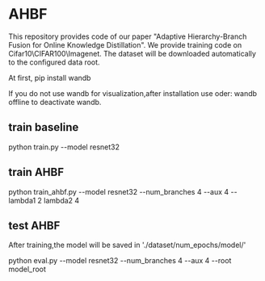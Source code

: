 # AHBF
This repository provides code of our paper "Adaptive Hierarchy-Branch Fusion for Online Knowledge Distillation". We provide training code on Cifar10\CIFAR100\Imagenet.
The dataset will be downloaded automatically to the configured data root.

At first, 
pip install wandb

If you do not use wandb for visualization,after installation use oder:
wandb offline 
to deactivate wandb.

## train baseline

python train.py --model resnet32 

## train AHBF

python train_ahbf.py --model resnet32 --num_branches 4 --aux 4 --lambda1 2 lambda2 4

## test AHBF

After training,the model will be saved in './dataset/num_epochs/model/'

python eval.py --model resnet32 --num_branches 4 --aux 4 --root model_root


